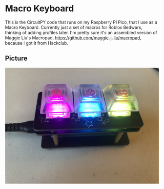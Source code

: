 # Macro Keyboard

This is the CircuitPY code that runs on my Raspberry PI Pico, that I use as a Macro Keyboard. Currently just a set of macros for Roblox Bedwars, thinking of adding profiles later. I'm pretty sure it's an assembled version of Maggie Liu's Macropad, <https://github.com/maggie-j-liu/macropad>, because I got it from Hackclub.

## Picture

![Raspberry PI](./assets/raspberry_pi.jpg)
